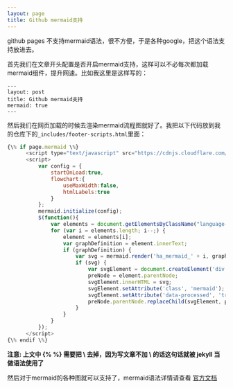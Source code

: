 ```yaml
---
layout: page
title: Github mermaid支持
---
```


github pages 不支持mermaid语法，很不方便，于是各种google，把这个语法支持放进去。

首先我们在文章开头配置是否开启mermaid支持，这样可以不必每次都加载mermaid组件，提升网速。比如我这里是这样写的：

```
---
layout: post
title: Github mermaid支持
mermaid: true
---
```



然后我们在网页加载的时候去渲染mermaid流程图就好了。我把以下代码放到我的仓库下的`_includes/footer-scripts.html`里面：

```js
{\% if page.mermaid \%}
      <script type="text/javascript" src="https://cdnjs.cloudflare.com/ajax/libs/mermaid/8.0.0/mermaid.min.js"></script>
      <script>
          var config = {
              startOnLoad:true,
              flowchart:{
                  useMaxWidth:false,
                  htmlLabels:true
              }
          };
          mermaid.initialize(config);
          $(function(){
              var elements = document.getElementsByClassName("language-mermaid");
              for (var i = elements.length; i--;) {
                  element = elements[i];
                  var graphDefinition = element.innerText;
                  if (graphDefinition) {
                      var svg = mermaid.render('ha_mermaid_' + i, graphDefinition, function(svg){});
                      if (svg) {
                          var svgElement = document.createElement('div');
                          preNode = element.parentNode;
                          svgElement.innerHTML = svg;
                          svgElement.setAttribute('class', 'mermaid');
                          svgElement.setAttribute('data-processed', 'true');
                          preNode.parentNode.replaceChild(svgElement, preNode);
                      }
                  }
              }
          });
      </script>
{\% endif \%}
```

**注意: 上文中 {\% \%} 需要把 \ 去掉，因为写文章不加 \ 的话这句话就被 jekyll 当做语法使用了**



然后对于mermaid的各种图就可以支持了，mermaid语法详情请查看 [官方文档](https://mermaidjs.github.io/)

